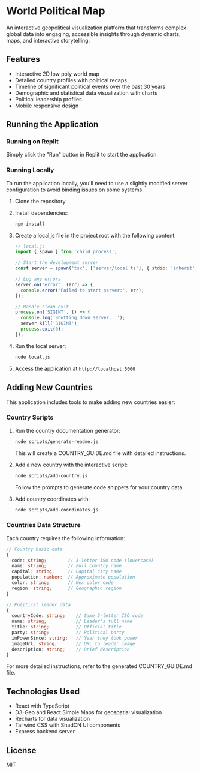 # World Political Map

An interactive geopolitical visualization platform that transforms complex global data into engaging, accessible insights through dynamic charts, maps, and interactive storytelling.

## Features

- Interactive 2D low poly world map
- Detailed country profiles with political recaps
- Timeline of significant political events over the past 30 years
- Demographic and statistical data visualization with charts
- Political leadership profiles
- Mobile responsive design

## Running the Application

### Running on Replit

Simply click the "Run" button in Replit to start the application.

### Running Locally

To run the application locally, you'll need to use a slightly modified server configuration to avoid binding issues on some systems.

1. Clone the repository
2. Install dependencies:
   ```bash
   npm install
   ```

3. Create a local.js file in the project root with the following content:
   ```javascript
   // local.js
   import { spawn } from 'child_process';
   
   // Start the development server
   const server = spawn('tsx', ['server/local.ts'], { stdio: 'inherit' });
   
   // Log any errors
   server.on('error', (err) => {
     console.error('Failed to start server:', err);
   });
   
   // Handle clean exit
   process.on('SIGINT', () => {
     console.log('Shutting down server...');
     server.kill('SIGINT');
     process.exit(0);
   });
   ```

4. Run the local server:
   ```bash
   node local.js
   ```

5. Access the application at `http://localhost:5000`

## Adding New Countries

This application includes tools to make adding new countries easier:

### Country Scripts

1. Run the country documentation generator:
   ```bash
   node scripts/generate-readme.js
   ```
   This will create a COUNTRY_GUIDE.md file with detailed instructions.

2. Add a new country with the interactive script:
   ```bash
   node scripts/add-country.js
   ```
   Follow the prompts to generate code snippets for your country data.

3. Add country coordinates with:
   ```bash
   node scripts/add-coordinates.js
   ```

### Countries Data Structure

Each country requires the following information:

```typescript
// Country basic data
{
  code: string;        // 3-letter ISO code (lowercase)
  name: string;        // Full country name
  capital: string;     // Capital city name
  population: number;  // Approximate population
  color: string;       // Hex color code
  region: string;      // Geographic region
}

// Political leader data
{
  countryCode: string;    // Same 3-letter ISO code
  name: string;           // Leader's full name
  title: string;          // Official title
  party: string;          // Political party
  inPowerSince: string;   // Year they took power
  imageUrl: string;       // URL to leader image
  description: string;    // Brief description
}
```

For more detailed instructions, refer to the generated COUNTRY_GUIDE.md file.

## Technologies Used

- React with TypeScript
- D3-Geo and React Simple Maps for geospatial visualization
- Recharts for data visualization
- Tailwind CSS with ShadCN UI components
- Express backend server

## License

MIT